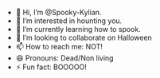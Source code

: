 - 👋 Hi, I’m @Spooky-Kylian.
- 👀 I’m interested in hounting you.
- 🌱 I’m currently learning how to spook.
- 💞️ I’m looking to collaborate on Halloween
- 📫 How to reach me: NOT!
- 😄 Pronouns: Dead/Non living
- ⚡ Fun fact: BOOOOO!

<!---
Spooky-Kylian/Spooky-Kylian is a ✨ special ✨ repository because its `README.md` (this file) appears on your GitHub profile.
You can click the Preview link to take a look at your changes.
--->

